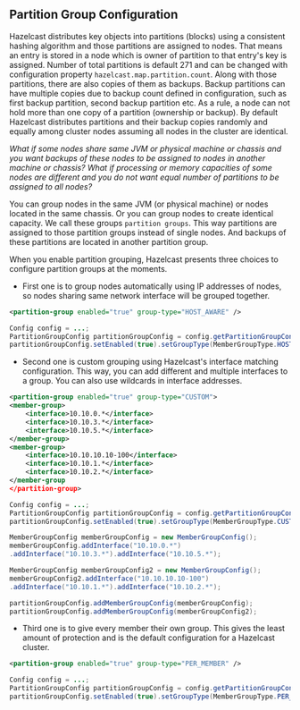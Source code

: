 
## Partition Group Configuration

Hazelcast distributes key objects into partitions (blocks) using a consistent hashing algorithm and those partitions are assigned to nodes. That means an entry is stored in a node which is owner of partition to that entry's key is assigned. Number of total partitions is default 271 and can be changed with configuration property `hazelcast.map.partition.count`. Along with those partitions, there are also copies of them as backups. Backup partitions can have multiple copies due to backup count defined in configuration, such as first backup partition, second backup partition etc. As a rule, a node can not hold more than one copy of a partition (ownership or backup). By default Hazelcast distributes partitions and their backup copies randomly and equally among cluster nodes assuming all nodes in the cluster are identical.

*What if some nodes share same JVM or physical machine or chassis and you want backups of these nodes to be assigned to nodes in another machine or chassis? What if processing or memory capacities of some nodes are different and you do not want equal number of partitions to be assigned to all nodes?*

You can group nodes in the same JVM (or physical machine) or nodes located in the same chassis. Or you can group nodes to create identical capacity. We call these groups `partition groups`. This way partitions are assigned to those partition groups instead of single nodes. And backups of these partitions are located in another partition group.

When you enable partition grouping, Hazelcast presents three choices to configure partition groups at the moments.

-   First one is to group nodes automatically using IP addresses of nodes, so nodes sharing same network interface will be grouped together.

```xml
<partition-group enabled="true" group-type="HOST_AWARE" />
```
```java
Config config = ...;
PartitionGroupConfig partitionGroupConfig = config.getPartitionGroupConfig();
partitionGroupConfig.setEnabled(true).setGroupType(MemberGroupType.HOST_AWARE);
```
-   Second one is custom grouping using Hazelcast's interface matching configuration. This way, you can add different and multiple interfaces to a group. You can also use wildcards in interface addresses.

```xml
<partition-group enabled="true" group-type="CUSTOM">
<member-group>
    <interface>10.10.0.*</interface>
    <interface>10.10.3.*</interface>
    <interface>10.10.5.*</interface>
</member-group>
<member-group>
    <interface>10.10.10.10-100</interface>
    <interface>10.10.1.*</interface>
    <interface>10.10.2.*</interface>
</member-group
</partition-group>
```
```java
Config config = ...;
PartitionGroupConfig partitionGroupConfig = config.getPartitionGroupConfig();
partitionGroupConfig.setEnabled(true).setGroupType(MemberGroupType.CUSTOM);

MemberGroupConfig memberGroupConfig = new MemberGroupConfig();
memberGroupConfig.addInterface("10.10.0.*")
.addInterface("10.10.3.*").addInterface("10.10.5.*");

MemberGroupConfig memberGroupConfig2 = new MemberGroupConfig();
memberGroupConfig2.addInterface("10.10.10.10-100")
.addInterface("10.10.1.*").addInterface("10.10.2.*");

partitionGroupConfig.addMemberGroupConfig(memberGroupConfig);
partitionGroupConfig.addMemberGroupConfig(memberGroupConfig2);
```
-   Third one is to give every member their own group. This gives the least amount of protection and is the default configuration for a Hazelcast cluster.

```xml
<partition-group enabled="true" group-type="PER_MEMBER" />
```
```java
Config config = ...;
PartitionGroupConfig partitionGroupConfig = config.getPartitionGroupConfig();
partitionGroupConfig.setEnabled(true).setGroupType(MemberGroupType.PER_MEMBER);
```

